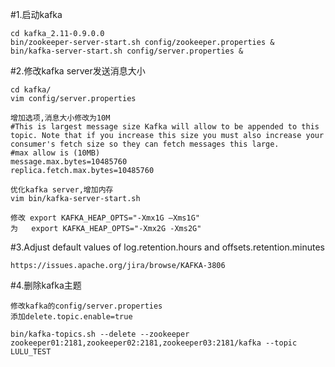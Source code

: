 #1.启动kafka
```
cd kafka_2.11-0.9.0.0
bin/zookeeper-server-start.sh config/zookeeper.properties &
bin/kafka-server-start.sh config/server.properties &
```

#2.修改kafka server发送消息大小
```
cd kafka/
vim config/server.properties

增加选项,消息大小修改为10M
#This is largest message size Kafka will allow to be appended to this topic. Note that if you increase this size you must also increase your consumer's fetch size so they can fetch messages this large.
#max allow is (10MB)
message.max.bytes=10485760
replica.fetch.max.bytes=10485760

优化kafka server,增加内存
vim bin/kafka-server-start.sh

修改 export KAFKA_HEAP_OPTS="-Xmx1G –Xms1G"
为   export KAFKA_HEAP_OPTS="-Xmx2G -Xms2G"
```
#3.Adjust default values of log.retention.hours and offsets.retention.minutes
```
https://issues.apache.org/jira/browse/KAFKA-3806
```
#4.删除kafka主题
```
修改kafka的config/server.properties
添加delete.topic.enable=true

bin/kafka-topics.sh --delete --zookeeper zookeeper01:2181,zookeeper02:2181,zookeeper03:2181/kafka --topic LULU_TEST
```
